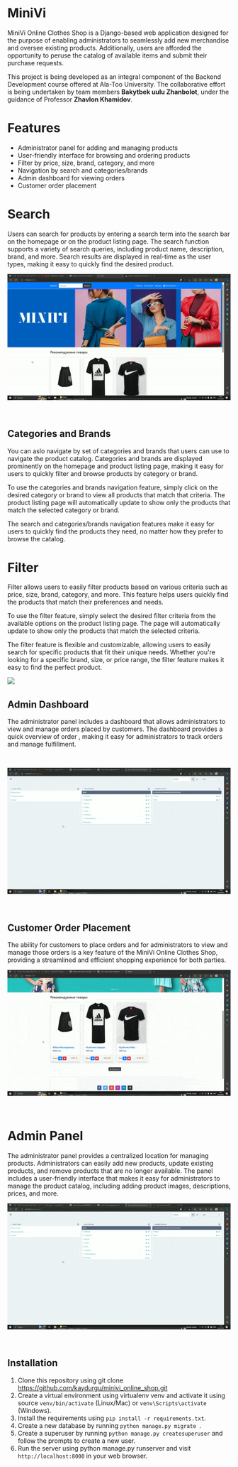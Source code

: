 # MiniVi

MiniVi Online Clothes Shop is a Django-based web application designed for the purpose of enabling administrators to seamlessly add new merchandise and oversee existing products. Additionally, users are afforded the opportunity to peruse the catalog of available items and submit their purchase requests.

This project is being developed as an integral component of the Backend Development course offered at Ala-Too University. The collaborative effort is being undertaken by team members **Bakytbek uulu Zhanbolot**, under the guidance of Professor **Zhavlon Khamidov**.

# Features

- Administrator panel for adding and managing products
- User-friendly interface for browsing and ordering products
- Filter by price, size, brand, category, and more
- Navigation by search and categories/brands
- Admin dashboard for viewing orders
- Customer order placement

# Search
Users can search for products by entering a search term into the search bar on the homepage or on the product listing page. The search function supports a variety of search queries, including product name, description, brand, and more. Search results are displayed in real-time as the user types, making it easy to quickly find the desired product.
<br>

![](https://github.com/kaydurgu/minivi_online_shop/blob/main/gif/navigation.gif)

<br>

## Categories and Brands
You can aslo navigate by set of categories and brands that users can use to navigate the product catalog. Categories and brands are displayed prominently on the homepage and product listing page, making it easy for users to quickly filter and browse products by category or brand.

To use the categories and brands navigation feature, simply click on the desired category or brand to view all products that match that criteria. The product listing page will automatically update to show only the products that match the selected category or brand.

The search and categories/brands navigation features make it easy for users to quickly find the products they need, no matter how they prefer to browse the catalog.

# Filter

Filter allows users to easily filter products based on various criteria such as price, size, brand, category, and more. This feature helps users quickly find the products that match their preferences and needs.

To use the filter feature, simply select the desired filter criteria from the available options on the product listing page. The page will automatically update to show only the products that match the selected criteria.

The filter feature is flexible and customizable, allowing users to easily search for specific products that fit their unique needs. Whether you're looking for a specific brand, size, or price range, the filter feature makes it easy to find the perfect product.



![](https://github.com/kaydurgu/minivi_online_shop/blob/main/gif/filter.gif)
<br>



## Admin Dashboard


The administrator panel includes a dashboard that allows administrators to view and manage orders placed by customers. The dashboard provides a quick overview of order , making it easy for administrators to track orders and manage fulfillment.

<br>

![](https://github.com/kaydurgu/minivi_online_shop/blob/main/gif/adminka.gif)

<br>


## Customer Order Placement

The ability for customers to place orders and for administrators to view and manage those orders is a key feature of the MiniVi Online Clothes Shop, providing a streamlined and efficient shopping experience for both parties.
<br>

![](https://github.com/kaydurgu/minivi_online_shop/blob/main/gif/customer%20order%20and%20admin%20dashboard.gif)

<br>

# Admin Panel
The administrator panel provides a centralized location for managing products. Administrators can easily add new products, update existing products, and remove products that are no longer available. The panel includes a user-friendly interface that makes it easy for administrators to manage the product catalog, including adding product images, descriptions, prices, and more.
<br>

![](https://github.com/kaydurgu/minivi_online_shop/blob/main/gif/adminka.gif)

<br>

## Installation

1. Clone this repository using git clone https://github.com/kaydurgu/minivi_online_shop.git
2. Create a virtual environment using virtualenv venv and activate it using source ``venv/bin/activate`` (Linux/Mac) or ``venv\Scripts\activate`` (Windows).
3. Install the requirements using ``pip install -r requirements.txt``.
4. Create a new database by running  ``python manage.py migrate ``.
5. Create a superuser by running ``python manage.py createsuperuser`` and follow the prompts to create a new user.
6. Run the server using python manage.py runserver and visit ``http://localhost:8000`` in your web browser.


 
